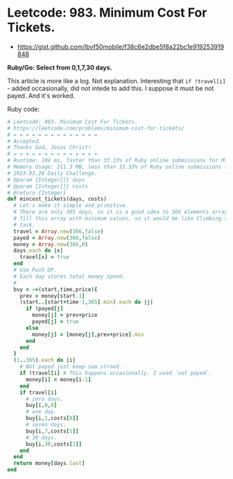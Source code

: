 # Leetcode: 983. Minimum Cost For Tickets.

- https://gist.github.com/lbvf50mobile/f38c6e2dbe5f8a22bc1e919253919848

**Ruby/Go: Select from 0,1,7,30 days.**


This article is more like a log. Not explanation. Interesting that  `if !travel[i]` - added occasionally, did not intede to add this. I suppose it must be not payed. And it's worked.


Ruby code:
```Ruby
# Leetcode: 983. Minimum Cost For Tickets.
# https://leetcode.com/problems/minimum-cost-for-tickets/
# = = = = = = = = = = = = = =
# Accepted.
# Thanks God, Jesus Christ!
# = = = = = = = = = = = = = =
# Runtime: 104 ms, faster than 33.33% of Ruby online submissions for Minimum Cost For Tickets.
# Memory Usage: 211.3 MB, less than 33.33% of Ruby online submissions for Minimum Cost For Tickets.
# 2023.03.28 Daily Challenge.
# @param {Integer[]} days
# @param {Integer[]} costs
# @return {Integer}
def mincost_tickets(days, costs)
  # Let's make it simple and primitive.
  # There are only 365 days, so it is a good idea to 366 elements array and just
  # fill this array with minimum values, so it would be like Climbing stairs
  # task.
  travel = Array.new(366,false)
  payed = Array.new(366,false)
  money = Array.new(366,0)
  days.each do |x|
    travel[x] = true
  end
  # Use Push DP.
  # Each day stores total money spend.
  #
  buy = ->(start,time,price){
    prev = money[start-1]
    (start..[start+time-1,365].min).each do |j|
      if !payed[j]
        money[j] = prev+price
        payed[j] = true
      else
        money[j] = [money[j],prev+price].min
      end
    end
  }
  (1..365).each do |i|
    # Not payed just keep sum stroed.
    if !travel[i] # This happens occasionally. I used `not payed`.
      money[i] = money[i-1]
    end
    if travel[i]
      # zero days.
      buy[i,0,0]
      # one day.
      buy[i,1,costs[0]]
      # seven days.
      buy[i,7,costs[1]]
      # 30 days.
      buy[i,30,costs[2]]
    end
  end
  return money[days.last]
end
```
